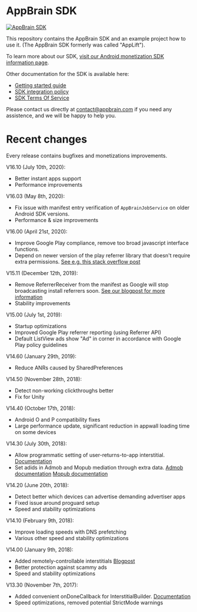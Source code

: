 AppBrain SDK
=============

[![AppBrain SDK](https://www.appbrain.com/stats/libraries/shield/appbrain.svg)](https://www.appbrain.com/stats/libraries/details/appbrain/appbrain-sdk)

This repository contains the AppBrain SDK and an example project how to use it. (The AppBrain SDK formerly was called "AppLift").

To learn more about our SDK, [visit our Android monetization SDK information page](https://www.appbrain.com/info/monetize). 

Other documentation for the SDK is available here:
  
  * [Getting started guide](https://www.appbrain.com/info/help/sdk/gettingstarted.html)
  * [SDK integration policy](https://www.appbrain.com/info/help/sdk/policy.html)
  * [SDK Terms Of Service](https://www.appbrain.com/info/help/publisher-tos.html)

Please contact us directly at contact@appbrain.com if you need any assistence, and we will be happy to help you.


Recent changes
==============

Every release contains bugfixes and monetizations improvements.

V16.10 (July 10th, 2020):
  * Better instant apps support
  * Performance improvements

V16.03 (May 8th, 2020):
  * Fix issue with manifest entry verification of `AppBrainJobService` on older Android SDK versions.
  * Performance & size improvements

V16.00 (April 21st, 2020):
  * Improve Google Play compliance, remove too broad javascript interface functions.
  * Depend on newer version of the play referrer library that doesn't require extra permissions. [See e.g. this stack overflow post](https://stackoverflow.com/questions/59369092/play-install-referrer-library-adding-write-external-storage-and-read-external-st)

V15.11 (December 12th, 2019):
  * Remove ReferrerReceiver from the manifest as Google will stop broadcasting install referrers soon. [See our blogpost for more information](https://medium.com/appbrain/the-google-play-referrer-api-and-the-appbrain-sdk-38cfbaa350dc)
  * Stability improvements

V15.00 (July 1st, 2019):
  * Startup optimizations
  * Improved Google Play referrer reporting (using Referrer API)
  * Default ListView ads show "Ad" in corner in accordance with Google Play policy guidelines

V14.60 (January 29th, 2019):
  * Reduce ANRs caused by SharedPreferences

V14.50 (November 28th, 2018):
  * Detect non-working clickthroughs better
  * Fix for Unity

V14.40 (October 17th, 2018):
  * Android O and P compatibility fixes
  * Large performance update, significant reduction in appwall loading time on some devices

V14.30 (July 30th, 2018):
  * Allow programmatic setting of user-returns-to-app interstitial. [Documentation](https://www.appbrain.com/info/help/sdk/javadoc/AdService.html#com.appbrain.AdService.setReturnToAppInterstitial%28ReturnToAppConfig%29)
  * Set adids in Admob and Mopub mediation through extra data. [Admob documentation](https://www.appbrain.com/info/help/sdk/admob.html#mediating-the-appbrain-interstitial) [Mopub documentation](https://www.appbrain.com/info/help/sdk/mopub.html#mediating-the-appbrain-banners)

V14.20 (June 20th, 2018):
  * Detect better which devices can advertise demanding advertiser apps
  * Fixed issue around proguard setup
  * Speed and stability optimizations

V14.10 (February 9th, 2018):
  * Improve loading speeds with DNS prefetching
  * Various other speed and stability optimizations

V14.00 (January 9th, 2018):
  * Added remotely-controllable interstitials [Blogpost](https://medium.com/appbrain/appbrain-automatic-interstitials-easily-control-ad-placement-in-your-android-app-f6717dd08183)
  * Better protection against scammy ads
  * Speed and stability optimizations

V13.30 (November 7th, 2017):
  * Added convenient onDoneCallback for InterstitialBuilder. [Documentation](https://www.appbrain.com/info/help/sdk/javadoc/InterstitialBuilder.html#com.appbrain.InterstitialBuilder.setOnDoneCallback(Runnable))
  * Speed optimizations, removed potential StrictMode warnings

